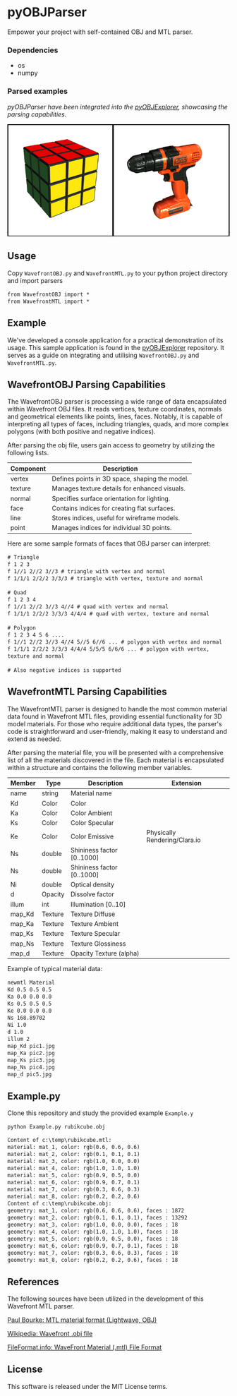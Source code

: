 # pyOBJParser

Empower your project with self-contained OBJ and MTL parser.

### Dependencies
- os
- numpy

### Parsed examples
*pyOBJParser have been integrated into the [pyOBJExplorer](https://github.com/StefanJohnsen/pyOBJExplorer), showcasing the parsing capabilities.*

![OBJExplorer](https://github.com/StefanJohnsen/OBJExplorer/blob/main/objFiles/explorer.png)

## Usage

Copy `WavefrontOBJ.py` and `WavefrontMTL.py` to your python project directory and import parsers 

```
from WavefrontOBJ import *
from WavefrontMTL import *
```

## Example
We've developed a console application for a practical demonstration of its usage. This sample application is found in the [pyOBJExplorer](https://github.com/StefanJohnsen/pyOBJExplorer) repository. It serves as a guide on integrating and utilising `WavefrontOBJ.py` and `WavefrontMTL.py`.

## WavefrontOBJ Parsing Capabilities

The WavefrontOBJ parser is processing a wide range of data encapsulated within Wavefront OBJ files. It reads vertices, texture coordinates, normals and geometrical elements like points, lines, faces. Notably, it is capable of interpreting all types of faces, including triangles, quads, and more complex polygons (with both positive and negative indices).

After parsing the obj file, users gain access to geometry by utilizing the following lists.
	
| Component | Description                                    |
|-----------|------------------------------------------------|
| vertex    | Defines points in 3D space, shaping the model. |
| texture   | Manages texture details for enhanced visuals.  |
| normal    | Specifies surface orientation for lighting.    |
| face      | Contains indices for creating flat surfaces.   |
| line      | Stores indices, useful for wireframe models.   |
| point     | Manages indices for individual 3D points.      |

Here are some sample formats of faces that OBJ parser can interpret:

```
# Triangle
f 1 2 3 
f 1//1 2//2 3//3 # triangle with vertex and normal
f 1/1/1 2/2/2 3/3/3 # triangle with vertex, texture and normal

# Quad
f 1 2 3 4
f 1//1 2//2 3//3 4//4 # quad with vertex and normal
f 1/1/1 2/2/2 3/3/3 4/4/4 # quad with vertex, texture and normal

# Polygon
f 1 2 3 4 5 6 ....
f 1//1 2//2 3//3 4//4 5//5 6//6 ... # polygon with vertex and normal
f 1/1/1 2/2/2 3/3/3 4/4/4 5/5/5 6/6/6 ... # polygon with vertex, texture and normal

# Also negative indices is supported
```

## WavefrontMTL Parsing Capabilities

The WavefrontMTL parser is designed to handle the most common material data found in Wavefront MTL files, providing essential functionality for 3D model materials. For those who require additional data types, the parser's code is straightforward and user-friendly, making it easy to understand and extend as needed.

After parsing the material file, you will be presented with a comprehensive list of all the materials discovered in the file. Each material is encapsulated within a structure and contains the following member variables.

| Member        | Type          | Description                  | Extension                              |
|---------------|---------------|------------------------------|----------------------------------------|
| name          | string        | Material name                |                                        |
| Kd            | Color         | Color                        |                                        |
| Ka            | Color         | Color Ambient                |                                        |
| Ks            | Color         | Color Specular               |                                        |
| Ke            | Color         | Color Emissive               | Physically Rendering/Clara.io          |
| Ns            | double        | Shininess factor [0..1000]   |                                        |
| Ns            | double        | Shininess factor [0..1000]   |                                        |
| Ni            | double        | Optical density              |                                        |
| d             | Opacity       | Dissolve factor              |                                        |
| illum         | int           | Illumination [0..10]         |                                        |
| map_Kd        | Texture       | Texture Diffuse              |                                        |
| map_Ka        | Texture       | Texture Ambient              |                                        |
| map_Ks        | Texture       | Texture Specular             |                                        |
| map_Ns        | Texture       | Texture Glossiness           |                                        |
| map_d         | Texture       | Opacity Texture (alpha)      |                                        |

Example of typical material data:

```
newmtl Material
Kd 0.5 0.5 0.5
Ka 0.0 0.0 0.0
Ks 0.5 0.5 0.5
Ke 0.0 0.0 0.0
Ns 168.89702
Ni 1.0
d 1.0
illum 2
map_Kd pic1.jpg
map_Ka pic2.jpg
map_Ks pic3.jpg
map_Ns pic4.jpg
map_d pic5.jpg
```

## Example.py
Clone this repository and study the provided example `Example.y`

```
python Example.py rubikcube.obj
```
```
Content of c:\temp\rubikcube.mtl:
material: mat_1, color: rgb(0.6, 0.6, 0.6)
material: mat_2, color: rgb(0.1, 0.1, 0.1)
material: mat_3, color: rgb(1.0, 0.0, 0.0)
material: mat_4, color: rgb(1.0, 1.0, 1.0)
material: mat_5, color: rgb(0.9, 0.5, 0.0)
material: mat_6, color: rgb(0.9, 0.7, 0.1)
material: mat_7, color: rgb(0.3, 0.6, 0.3)
material: mat_8, color: rgb(0.2, 0.2, 0.6)
Content of c:\temp\rubikcube.obj:
geometry: mat_1, color: rgb(0.6, 0.6, 0.6), faces : 1872
geometry: mat_2, color: rgb(0.1, 0.1, 0.1), faces : 13292
geometry: mat_3, color: rgb(1.0, 0.0, 0.0), faces : 18
geometry: mat_4, color: rgb(1.0, 1.0, 1.0), faces : 18
geometry: mat_5, color: rgb(0.9, 0.5, 0.0), faces : 18
geometry: mat_6, color: rgb(0.9, 0.7, 0.1), faces : 18
geometry: mat_7, color: rgb(0.3, 0.6, 0.3), faces : 18
geometry: mat_8, color: rgb(0.2, 0.2, 0.6), faces : 18

```

## References
The following sources have been utilized in the development of this Wavefront MTL parser.

[Paul Bourke: MTL material format (Lightwave, OBJ)](http://paulbourke.net/dataformats/mtl/)

[Wikipedia: Wavefront .obj file](https://en.wikipedia.org/wiki/Wavefront_.obj_file)

[FileFormat.info: WaveFront Material (.mtl) File Format](https://www.fileformat.info/format/material/)

## License
This software is released under the MIT License terms.
